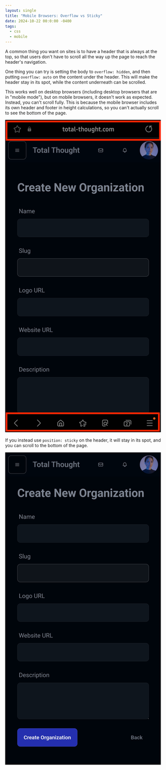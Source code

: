 ```yaml
---
layout: single
title: "Mobile Browsers: Overflow vs Sticky"
date: 2024-10-22 00:0:00 -0400
tags:
  - css
  - mobile
---
```


A common thing you want on sites is to have a header that is always at the top,
so that users don't have to scroll all the way up the page to reach the header's
navigation.

One thing you can try is setting the body to `overflow: hidden`, and then
putting `overflow: auto` on the content under the header. This will make the
header stay in its spot, while the content underneath can be scrolled.

This works well on desktop browsers (including desktop browsers that are in
"mobile mode"), but on mobile browsers, it doesn't work as expected. Instead,
you can't scroll fully. This is because the mobile browser includes its own
header and footer in height calculations, so you can't actually scroll to see
the bottom of the page.

![](/assets/images/2024-10-22-mobile-browsers-overflow-vs-sticky/overflow.png)

If you instead use `position: sticky` on the header, it will stay in its spot,
and you can scroll to the bottom of the page.

![](/assets/images/2024-10-22-mobile-browsers-overflow-vs-sticky/sticky.png)
